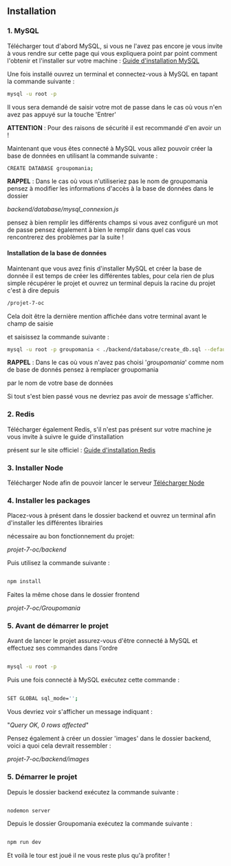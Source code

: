
## Installation

### 1. MySQL
Télécharger tout d'abord MySQL, si vous ne l'avez pas encore 
je vous invite à vous rendre sur cette page qui vous expliquera point par point comment l'obtenir et l'installer sur votre machine  : [Guide d'installation MySQL](https://openclassrooms.com/fr/courses/6971126-implementez-vos-bases-de-donnees-relationnelles-avec-sql/7152681-installez-le-sgbd-mysql)

Une fois installé ouvrez un terminal et connectez-vous à MySQL en tapant la commande suivante : 
```bash
mysql -u root -p
```
Il vous sera demandé de saisir votre mot de passe dans le cas où vous n'en avez pas appuyé sur la touche 'Entrer'

**ATTENTION** : Pour des raisons de sécurité il est recommandé d'en avoir un !

Maintenant que vous êtes connecté à MySQL vous allez pouvoir créer la base de données en utilisant la commande suivante :

```bash
CREATE DATABASE groupomania;
```

**RAPPEL** : Dans le cas où vous n'utiliseriez pas le nom de groupomania pensez à modifier les informations d'accès à la base de données dans le dossier 

*backend/database/mysql_connexion.js* 

pensez à bien remplir les différents champs si vous avez configuré un mot de passe pensez également à bien le remplir dans quel cas vous rencontrerez des problèmes par la suite !


#### Installation de la base de données

Maintenant que vous avez finis d'installer MySQL et créer la base de donnée il est temps de créer les différentes tables, pour cela rien de plus simple
récupérer le projet et ouvrez un terminal depuis la racine du projet c'est à dire depuis

```bash
/projet-7-oc 
```

Cela doit être la dernière mention affichée dans votre terminal avant le champ de saisie

et saisissez la commande suivante : 

```bash
mysql -u root -p groupomania < ./backend/database/create_db.sql --default-character-set=UTF8
```
**RAPPEL** : Dans le cas où vous n'avez pas choisi '*groupomania*' comme nom de base de donnés pensez à remplacer groupomania

par le nom de votre base de données



Si tout s'est bien passé vous ne devriez pas avoir de message s'afficher.



### 2. Redis



Télécharger également Redis, s'il n'est pas présent sur votre machine je vous invite à suivre le guide d'installation

présent sur le site officiel : [Guide d'installation Redis](https://redis.io/docs/getting-started/)



### 3. Installer Node



Télécharger Node afin de pouvoir lancer le serveur [Télécharger Node](https://nodejs.org/en/)



### 4. Installer les packages



Placez-vous à présent dans le dossier backend et ouvrez un terminal afin d'installer les différentes librairies

nécessaire au bon fonctionnement du projet:



*projet-7-oc/backend*



Puis utilisez la commande suivante :



```bash

npm install

```



Faites la même chose dans le dossier frontend



*projet-7-oc/Groupomania*



### 5. Avant de démarrer le projet



Avant de lancer le projet assurez-vous d'être connecté à MySQL et effectuez ses commandes dans l'ordre



```bash

mysql -u root -p

```

Puis une fois connecté à MySQL exécutez cette commande :

```bash

SET GLOBAL sql_mode='';

```

Vous devriez voir s'afficher un message indiquant :



"*Query OK, 0 rows affected*"

Pensez également à créer un dossier 'images' dans le dossier backend, voici a quoi cela devrait ressembler : 

*projet-7-oc/backend/images*


### 5. Démarrer le projet



Depuis le dossier backend exécutez la commande suivante :



```bash

nodemon server

```

Depuis le dossier Groupomania exécutez la commande suivante :



```bash

npm run dev

```



Et voilà le tour est joué il ne vous reste plus qu'à profiter !